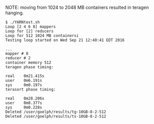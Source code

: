NOTE: moving from 1024 to 2048 MB containers resulted in teragen hanging.

```
$ ./YARNtest.sh
Loop [2 4 6 8] mappers
Loop for [2] reducers
Loop for 512 1024 MB containersi
Testing loop started on Wed Sep 21 12:40:41 EDT 2016

...
mapper # 8
reducer # 2
container memory 512
teragen phase timing:

real    0m21.415s
user    0m6.191s
sys     0m0.197s
terasort phase timing:

real    0m28.206s
user    0m8.377s
sys     0m0.228s
Deleted /user/goelph/results/tg-10GB-8-2-512
Deleted /user/goelph/results/ts-10GB-8-2-512
```
